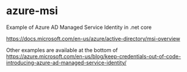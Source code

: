# azure-msi
Example of Azure AD Managed Service Identity in .net core

https://docs.microsoft.com/en-us/azure/active-directory/msi-overview

Other examples are available at the bottom of https://azure.microsoft.com/en-us/blog/keep-credentials-out-of-code-introducing-azure-ad-managed-service-identity/
